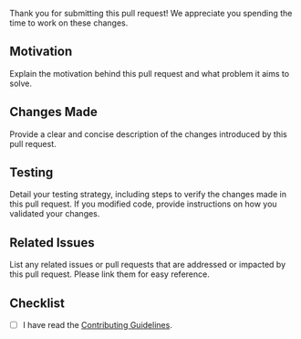 Thank you for submitting this pull request! We appreciate you spending the time to work on these changes.

## Motivation

Explain the motivation behind this pull request and what problem it aims to solve.

## Changes Made

Provide a clear and concise description of the changes introduced by this pull request.

## Testing

Detail your testing strategy, including steps to verify the changes made in this pull request.
If you modified code, provide instructions on how you validated your changes.

## Related Issues

List any related issues or pull requests that are addressed or impacted by this pull request.
Please link them for easy reference.

## Checklist

- [ ] I have read the [Contributing Guidelines](https://github.com/go-surreal/som/blob/main/CONTRIBUTING.md).
